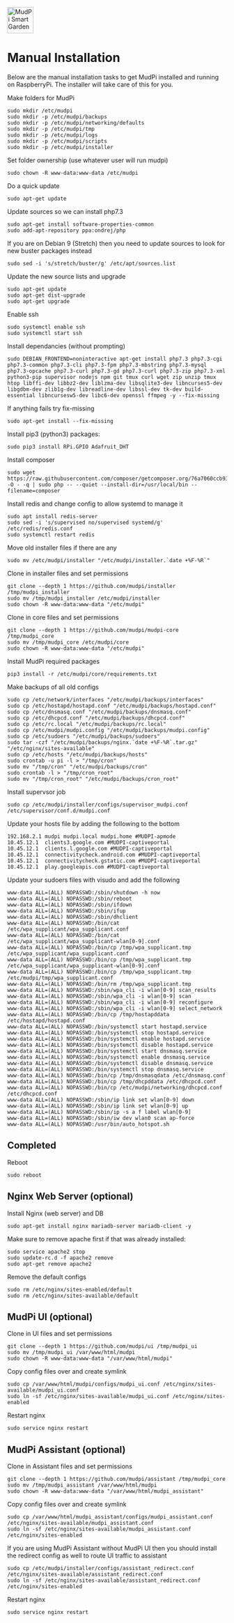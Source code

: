 <img alt="MudPi Smart Garden" title="MudPi Smart Garden" src="https://mudpi.app/img/mudPI_LOGO_small_flat.png" width="60px">

# Manual Installation
Below are the manual installation tasks to get MudPi installed and running on RaspberryPi. The installer will take care of this for you.

Make folders for MudPi
```
sudo mkdir /etc/mudpi
sudo mkdir -p /etc/mudpi/backups
sudo mkdir -p /etc/mudpi/networking/defaults
sudo mkdir -p /etc/mudpi/tmp
sudo mkdir -p /etc/mudpi/logs
sudo mkdir -p /etc/mudpi/scripts
sudo mkdir -p /etc/mudpi/installer
```

Set folder ownership (use whatever user will run mudpi)
```
sudo chown -R www-data:www-data /etc/mudpi
```

Do a quick update
```
sudo apt-get update
```

Update sources so we can install php7.3
```
sudo apt-get install software-properties-common
sudo add-apt-repository ppa:ondrej/php
```

If you are on Debian 9 (Stretch) then you need to update sources to look for new buster packages instead
```
sudo sed -i 's/stretch/buster/g' /etc/apt/sources.list
```

Update the new source lists and upgrade
```
sudo apt-get update
sudo apt-get dist-upgrade
sudo apt-get upgrade
```

Enable ssh
```
sudo systemctl enable ssh
sudo systemctl start ssh
```

Install dependancies (without prompting)
```
sudo DEBIAN_FRONTEND=noninteractive apt-get install php7.3 php7.3-cgi php7.3-common php7.3-cli php7.3-fpm php7.3-mbstring php7.3-mysql php7.3-opcache php7.3-curl php7.3-gd php7.3-curl php7.3-zip php7.3-xml python3-pip supervisor nodejs npm git tmux curl wget zip unzip tmux htop libffi-dev libbz2-dev liblzma-dev libsqlite3-dev libncurses5-dev libgdbm-dev zlib1g-dev libreadline-dev libssl-dev tk-dev build-essential libncursesw5-dev libc6-dev openssl ffmpeg -y --fix-missing
```

If anything fails try fix-missing
```
sudo apt-get install --fix-missing 
```

Install pip3 (python3) packages:
```
sudo pip3 install RPi.GPIO Adafruit_DHT
```

Install composer
```
sudo wget https://raw.githubusercontent.com/composer/getcomposer.org/76a7060ccb93902cd7576b67264ad91c8a2700e2/web/installer -O - -q | sudo php -- --quiet --install-dir=/usr/local/bin --filename=composer
```

Install redis and change config to allow systemd to manage it
```
sudo apt install redis-server
sudo sed -i 's/supervised no/supervised systemd/g' /etc/redis/redis.conf
sudo systemctl restart redis
```

Move old installer files if there are any
```
sudo mv /etc/mudpi/installer "/etc/mudpi/installer.`date +%F-%R`"
```

Clone in installer files and set permissions
```
git clone --depth 1 https://github.com/mudpi/installer /tmp/mudpi_installer
sudo mv /tmp/mudpi_installer /etc/mudpi/installer
sudo chown -R www-data:www-data "/etc/mudpi"
```

Clone in core files and set permissions
```
git clone --depth 1 https://github.com/mudpi/mudpi-core /tmp/mudpi_core
sudo mv /tmp/mudpi_core /etc/mudpi/core
sudo chown -R www-data:www-data "/etc/mudpi"
```

Install MudPi required packages
```
pip3 install -r /etc/mudpi/core/requirements.txt
```

Make backups of all old configs
```
sudo cp /etc/network/interfaces "/etc/mudpi/backups/interfaces"
sudo cp /etc/hostapd/hostapd.conf "/etc/mudpi/backups/hostapd.conf"
sudo cp /etc/dnsmasq.conf "/etc/mudpi/backups/dnsmasq.conf"
sudo cp /etc/dhcpcd.conf "/etc/mudpi/backups/dhcpcd.conf"
sudo cp /etc/rc.local "/etc/mudpi/backups/rc.local"
sudo cp /etc/mudpi/mudpi.config "/etc/mudpi/backups/mudpi.config"
sudo cp /etc/sudoers "/etc/mudpi/backups/sudoers"
sudo tar -czf "/etc/mudpi/backups/nginx.`date +%F-%R`.tar.gz" "/etc/nginx/sites-available"
sudo cp /etc/hosts "/etc/mudpi/backups/hosts"
sudo crontab -u pi -l > "/tmp/cron"
sudo mv "/tmp/cron" "/etc/mudpi/backups/cron"
sudo crontab -l > "/tmp/cron_root"
sudo mv "/tmp/cron_root" "/etc/mudpi/backups/cron_root"
```

Install supervsor job
```
sudo cp /etc/mudpi/installer/configs/supervisor_mudpi.conf /etc/supervisor/conf.d/mudpi.conf
```

Update your hosts file by adding the following to the bottom
```
192.168.2.1 mudpi mudpi.local mudpi.home #MUDPI-apmode
10.45.12.1	clients3.google.com #MUDPI-captiveportal
10.45.12.1	clients.l.google.com #MUDPI-captiveportal
10.45.12.1	connectivitycheck.android.com #MUDPI-captiveportal
10.45.12.1	connectivitycheck.gstatic.com #MUDPI-captiveportal
10.45.12.1	play.googleapis.com #MUDPI-captiveportal
```

Update your sudoers files with visudo and add the following
```
www-data ALL=(ALL) NOPASSWD:/sbin/shutdown -h now
www-data ALL=(ALL) NOPASSWD:/sbin/reboot
www-data ALL=(ALL) NOPASSWD:/sbin/ifdown
www-data ALL=(ALL) NOPASSWD:/sbin/ifup
www-data ALL=(ALL) NOPASSWD:/sbin/dhclient
www-data ALL=(ALL) NOPASSWD:/bin/cat /etc/wpa_supplicant/wpa_supplicant.conf
www-data ALL=(ALL) NOPASSWD:/bin/cat /etc/wpa_supplicant/wpa_supplicant-wlan[0-9].conf
www-data ALL=(ALL) NOPASSWD:/bin/cp /tmp/wpa_supplicant.tmp /etc/wpa_supplicant/wpa_supplicant.conf
www-data ALL=(ALL) NOPASSWD:/bin/cp /tmp/wpa_supplicant.tmp /etc/wpa_supplicant/wpa_supplicant-wlan[0-9].conf
www-data ALL=(ALL) NOPASSWD:/bin/cp /tmp/wpa_supplicant.tmp /etc/mudpi/tmp/wpa_supplicant.conf
www-data ALL=(ALL) NOPASSWD:/bin/rm /tmp/wpa_supplicant.tmp
www-data ALL=(ALL) NOPASSWD:/sbin/wpa_cli -i wlan[0-9] scan_results
www-data ALL=(ALL) NOPASSWD:/sbin/wpa_cli -i wlan[0-9] scan
www-data ALL=(ALL) NOPASSWD:/sbin/wpa_cli -i wlan[0-9] reconfigure
www-data ALL=(ALL) NOPASSWD:/sbin/wpa_cli -i wlan[0-9] select_network
www-data ALL=(ALL) NOPASSWD:/bin/cp /tmp/hostapddata /etc/hostapd/hostapd.conf
www-data ALL=(ALL) NOPASSWD:/bin/systemctl start hostapd.service
www-data ALL=(ALL) NOPASSWD:/bin/systemctl stop hostapd.service
www-data ALL=(ALL) NOPASSWD:/bin/systemctl enable hostapd.service
www-data ALL=(ALL) NOPASSWD:/bin/systemctl disable hostapd.service
www-data ALL=(ALL) NOPASSWD:/bin/systemctl start dnsmasq.service
www-data ALL=(ALL) NOPASSWD:/bin/systemctl enable dnsmasq.service
www-data ALL=(ALL) NOPASSWD:/bin/systemctl disable dnsmasq.service
www-data ALL=(ALL) NOPASSWD:/bin/systemctl stop dnsmasq.service
www-data ALL=(ALL) NOPASSWD:/bin/cp /tmp/dnsmasqdata /etc/dnsmasq.conf
www-data ALL=(ALL) NOPASSWD:/bin/cp /tmp/dhcpddata /etc/dhcpcd.conf
www-data ALL=(ALL) NOPASSWD:/bin/cp /etc/mudpi/networking/dhcpcd.conf /etc/dhcpcd.conf
www-data ALL=(ALL) NOPASSWD:/sbin/ip link set wlan[0-9] down
www-data ALL=(ALL) NOPASSWD:/sbin/ip link set wlan[0-9] up
www-data ALL=(ALL) NOPASSWD:/sbin/ip -s a f label wlan[0-9]
www-data ALL=(ALL) NOPASSWD:/sbin/iw dev wlan0 scan ap-force
www-data ALL=(ALL) NOPASSWD:/usr/bin/auto_hotspot.sh
```

## Completed
Reboot
```
sudo reboot
```

## Nginx Web Server (optional)
Install Nginx (web server) and DB
```
sudo apt-get install nginx mariadb-server mariadb-client -y
```

Make sure to remove apache first if that was already installed:
```
sudo service apache2 stop
sudo update-rc.d -f apache2 remove
sudo apt-get remove apache2
```

Remove the default configs
```
sudo rm /etc/nginx/sites-enabled/default
sudo rm /etc/nginx/sites-available/default
```

## MudPi UI (optional)
Clone in UI files and set permissions
```
git clone --depth 1 https://github.com/mudpi/ui /tmp/mudpi_ui
sudo mv /tmp/mudpi_ui /var/www/html/mudpi
sudo chown -R www-data:www-data "/var/www/html/mudpi"
```

Copy config files over and create symlink
```
sudo cp /var/www/html/mudpi/configs/mudpi_ui.conf /etc/nginx/sites-available/mudpi_ui.conf
sudo ln -sf /etc/nginx/sites-available/mudpi_ui.conf /etc/nginx/sites-enabled
```

Restart nginx
```
sudo service nginx restart
```

## MudPi Assistant (optional)
Clone in Assistant files and set permissions
```
git clone --depth 1 https://github.com/mudpi/assistant /tmp/mudpi_core
sudo mv /tmp/mudpi_assistant /var/www/html/mudpi
sudo chown -R www-data:www-data "/var/www/html/mudpi_assistant"
```

Copy config files over and create symlink
```
sudo cp /var/www/html/mudpi_assistant/configs/mudpi_assistant.conf /etc/nginx/sites-available/mudpi_assistant.conf
sudo ln -sf /etc/nginx/sites-available/mudpi_assistant.conf /etc/nginx/sites-enabled
```

If you are using MudPi Assistant without MudPi UI then you should install the redirect config as well to route UI traffic to assistant
```
sudo cp /etc/mudpi/installer/configs/assistant_redirect.conf /etc/nginx/sites-available/assistant_redirect.conf
sudo ln -sf /etc/nginx/sites-available/assistant_redirect.conf /etc/nginx/sites-enabled
```

Restart nginx
```
sudo service nginx restart
```
